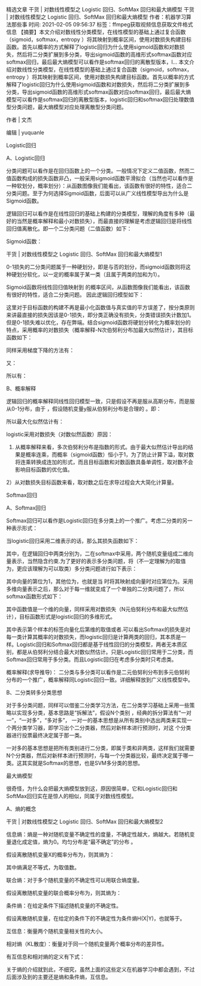 精选文章 干货 | 对数线性模型之 Logistic 回归、SoftMax 回归和最大熵模型
干货 | 对数线性模型之 Logistic 回归、SoftMax 回归和最大熵模型
作者：机器学习算法那些事 时间: 2021-02-05 09:56:37
标签：ffmpeg获取视频信息获取文件格式信息
【摘要】本文介绍对数线性分类模型，在线性模型的基础上通过复合函数（sigmoid，softmax，entropy ）将其映射到概率区间，使用对数损失构建目标函数。首先以概率的方式解释了logistic回归为什么使用sigmoid函数和对数损失，然后将二分类扩展到多分类，导出sigmoid函数的高维形式softmax函数对应softmax回归，最后最大熵模型可以看作是softmax回归的离散型版本，l...
本文介绍对数线性分类模型，在线性模型的基础上通过复合函数（sigmoid，softmax，entropy ）将其映射到概率区间，使用对数损失构建目标函数。首先以概率的方式解释了logistic回归为什么使用sigmoid函数和对数损失，然后将二分类扩展到多分类，导出sigmoid函数的高维形式softmax函数对应softmax回归，最后最大熵模型可以看作是softmax回归的离散型版本，logistic回归和softmax回归处理数值型分类问题，最大熵模型对应处理离散型分类问题。

作者 | 文杰

编辑 | yuquanle

Logistic回归

A、Logistic回归


分类问题可以看作是在回归函数上的一个分类。一般情况下定义二值函数，然而二值函数构成的损失函数非凸，一般采用sigmoid函数平滑拟合（当然也可以看作是一种软划分，概率划分）：从函数图像我们能看出，该函数有很好的特性，适合二分类问题。至于为何选择Sigmoid函数，后面可以从广义线性模型导出为什么是Sigmoid函数。

逻辑回归可以看作是在线性回归的基础上构建的分类模型，理解的角度有多种（最好的当然是概率解释和最小对数损失），而最直接的理解是考虑逻辑回归是将线性回归值离散化。即一个二分类问题（二值函数）如下：



Sigmoid函数：

干货 | 对数线性模型之 Logistic 回归、SoftMax 回归和最大熵模型1

0-1损失的二分类问题属于一种硬划分，即是与否的划分，而sigmoid函数则将这种硬划分软化，以一定的概率属于某一类（且属于两类的加和为1）。

Sigmoid函数将线性回归值映射到 的概率区间，从函数图像我们能看出，该函数有很好的特性，适合二分类问题。 因此逻辑回归模型如下：


这里对于目标函数的构建不再是最小化函数值与真实值的平方误差了，按分类原则来讲最直接的损失因该是0-1损失，即分类正确没有损失，分类错误损失计数加1。但是0-1损失难以优化，存在弊端。结合sigmoid函数将硬划分转化为概率划分的特点，采用概率的对数损失（概率解释-N次伯努利分布加最大似然估计），其目标函数如下：

同样采用梯度下降的方法有：

又：

所以有：


B、概率解释

逻辑回归的概率解释同线性回归模型一致，只是假设不再是服从高斯分布，而是服从0-1分布，由于 ，假设随机变量y服从伯努利分布是合理的 。即：

所以最大化似然估计有：

logistic采用对数损失（对数似然函数）原因：

1) 从概率解释来看，多次伯努利分布是指数的形式。由于最大似然估计导出的结果是概率连乘，而概率（sigmoid函数）恒小于1，为了防止计算下溢，取对数将连乘转换成连加的形式，而且目标函数和对数函数具备单调性，取对数不会影响目标函数的优化值。

2）从对数损失目标函数来看，取对数之后在求导过程会大大简化计算量。


Softmax回归


A、Softmax回归

Softmax回归可以看作是Logistic回归在多分类上的一个推广。考虑二分类的另一种表示形式：

当logistic回归采用二维表示的话，那么其损失函数如下：

其中，在逻辑回归中两类分别为，二在softmax中采用，两个随机变量组成二维向量表示，当然隐含约束.为了更好的表示多分类问题，将（不一定理解为的取值为，更应该理解为可以取类）多分类问题进行如下表示：

其中向量的第位为1，其他位为，也就是当 时将其映射成向量时对应第位为。采用多维向量表示之后，那么对于每一维就变成了一个单独的二分类问题了，所以softmax函数形式如下：

其中函数值是一个维的向量，同样采用对数损失（N元伯努利分布和最大似然估计），目标函数形式是logistic回归的多维形式。

其中表示第个样本的标签向量化后第维的取值或者.可以看出Softmax的损失是对每一类计算其概率的对数损失，而logistic回归是计算两类的回归，其本质是一样。Logistic回归和Softmax回归都是基于线性回归的分类模型，两者无本质区别，都是从伯努利分结合最大对数似然估计。只是Logistic回归常用于二分类，而Softmax回归常用于多分类。而且Logistic回归在考虑多分类时只考虑类。

概率解释(求导推导)：
二分类与多分类可以看作是二元伯努利分布到多元伯努利分布的一个推广，概率解释同Logistic回归一致。详细解释放到广义线性模型中。


B、二分类转多分类思想

对于多分类问题，同样可以借鉴二分类学习方法，在二分类学习基础上采用一些策略以实现多分类，基本思路是“拆解法”，假设N个类别 ，经典的拆分算法有“一对一”，“一对多”，“多对多”，
一对一的基本思想是从所有类别中选出两类来实现一个两分类学习器，即学习出个二分类器，然后对新样本进行预测时，对这 个分类器进行投票最终决定属于那一类。

一对多的基本思想是把所有类别进行二分类，即属于类和非两类，这样我们就需要N个分类器，然后对新样本进行预测时，与每一个分类器比较，最终决定属于哪一类。这其实就是Softmax的思想，也是SVM多分类的思想。

最大熵模型

很奇怪，为什么会把最大熵模型放到这，原因很简单，它和Logistic回归和SoftMax回归实在是惊人的相似，同属于对数线性模型。

A、熵的概念


干货 | 对数线性模型之 Logistic 回归、SoftMax 回归和最大熵模型2

信息熵：熵是一种对随机变量不确定性的度量，不确定性越大，熵越大。若随机变量退化成定值，熵为0。均匀分布是“最不确定”的分布 。

假设离散随机变量X的概率分布为，则其熵为：

其中熵满足不等式，为取值数。

联合熵：对于多个随机变量的不确定性可以用联合熵度量。

假设离散随机变量的联合概率分布为，则其熵为：

条件熵：在给定条件下描述随机变量的不确定性。

假设离散随机变量，在给定的条件下的不确定性为条件熵H(X|Y)，也就等于。

互信息：衡量两个随机变量相关性的大小。

相对熵（KL散度）：衡量对于同一个随机变量两个概率分布的差异性。

有互信息和相对熵的定义有下式：

关于熵的介绍就到此，不细究，虽然上面的这些定义在机器学习中都会遇到，不过后面涉及到的主要还是熵和条件熵，互信息。